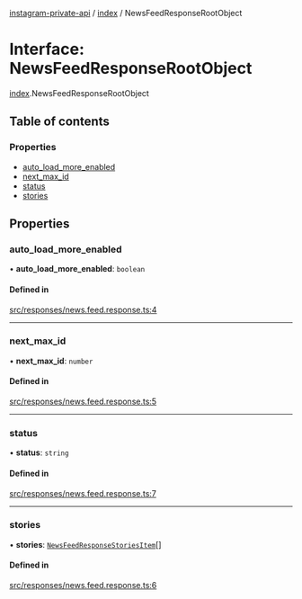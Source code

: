 [instagram-private-api](../../README.md) / [index](../../modules/index.md) / NewsFeedResponseRootObject

# Interface: NewsFeedResponseRootObject

[index](../../modules/index.md).NewsFeedResponseRootObject

## Table of contents

### Properties

- [auto\_load\_more\_enabled](NewsFeedResponseRootObject.md#auto_load_more_enabled)
- [next\_max\_id](NewsFeedResponseRootObject.md#next_max_id)
- [status](NewsFeedResponseRootObject.md#status)
- [stories](NewsFeedResponseRootObject.md#stories)

## Properties

### auto\_load\_more\_enabled

• **auto\_load\_more\_enabled**: `boolean`

#### Defined in

[src/responses/news.feed.response.ts:4](https://github.com/Nerixyz/instagram-private-api/blob/0e0721c/src/responses/news.feed.response.ts#L4)

___

### next\_max\_id

• **next\_max\_id**: `number`

#### Defined in

[src/responses/news.feed.response.ts:5](https://github.com/Nerixyz/instagram-private-api/blob/0e0721c/src/responses/news.feed.response.ts#L5)

___

### status

• **status**: `string`

#### Defined in

[src/responses/news.feed.response.ts:7](https://github.com/Nerixyz/instagram-private-api/blob/0e0721c/src/responses/news.feed.response.ts#L7)

___

### stories

• **stories**: [`NewsFeedResponseStoriesItem`](../../classes/index/NewsFeedResponseStoriesItem.md)[]

#### Defined in

[src/responses/news.feed.response.ts:6](https://github.com/Nerixyz/instagram-private-api/blob/0e0721c/src/responses/news.feed.response.ts#L6)

